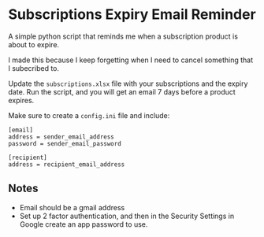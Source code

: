 # Subscriptions Expiry Email Reminder

A simple python script that reminds me when a subscription product is about to expire.

I made this because I keep forgetting when I need to cancel something that I subecribed to.

Update the `subscriptions.xlsx` file with your subscriptions and the expiry date. Run the script, and you will get an email 7 days before a product expires.

Make sure to create a `config.ini` file and include:

```
[email]
address = sender_email_address
password = sender_email_password

[recipient]
address = recipient_email_address
```

## Notes

- Email should be a gmail address
- Set up 2 factor authentication, and then in the Security Settings in Google create an app password to use.
